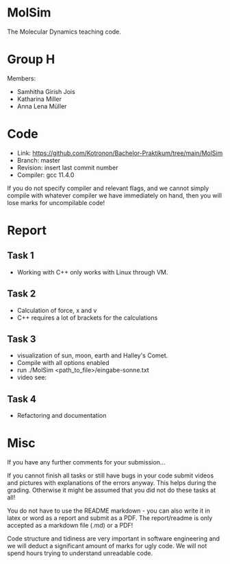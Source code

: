 MolSim
===

The Molecular Dynamics teaching code.

# Group H #
Members:
* Samhitha Girish Jois
* Katharina Miller
* Anna Lena Müller

# Code #
* Link:     https://github.com/Kotronon/Bachelor-Praktikum/tree/main/MolSim
* Branch:   master
* Revision: insert last commit number
* Compiler: gcc 11.4.0

If you do not specify compiler and relevant flags, and we cannot simply compile with whatever compiler we have immediately on hand, then you will lose marks for uncompilable code!

# Report #
## Task 1 ##
* Working with C++ only works with Linux through VM.

## Task 2 ##
* Calculation of force, x and v
* C++ requires a lot of brackets for the calculations

## Task 3 ##
* visualization of sun, moon, earth and Halley's Comet.
* Compile with all options enabled
* run ./MolSim <path_to_file>/eingabe-sonne.txt
* video see:

## Task 4 ##
* Refactoring and documentation

# Misc #
If you have any further comments for your submission...

If you cannot finish all tasks or still have bugs in your code submit videos and pictures with explanations of the errors anyway. This helps during the grading. Otherwise it might be assumed that you did not do these tasks at all!

You do not have to use the README markdown - you can also write it in latex or word as a report and submit as a PDF. The report/readme is only accepted as a markdown file (.md) or a PDF!

Code structure and tidiness are very important in software engineering and we will deduct a significant amount of marks for ugly code. We will not spend hours trying to understand unreadable code.